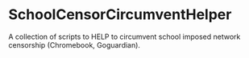 # SchoolCensorCircumventHelper
A collection of scripts to HELP to circumvent school imposed network censorship (Chromebook, Goguardian).
